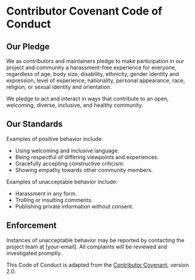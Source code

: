 # Contributor Covenant Code of Conduct

## Our Pledge

We as contributors and maintainers pledge to make participation in our project and community a harassment-free experience for everyone, regardless of age, body size, disability, ethnicity, gender identity and expression, level of experience, nationality, personal appearance, race, religion, or sexual identity and orientation.

We pledge to act and interact in ways that contribute to an open, welcoming, diverse, inclusive, and healthy community.

## Our Standards

Examples of positive behavior include:
- Using welcoming and inclusive language.
- Being respectful of differing viewpoints and experiences.
- Gracefully accepting constructive criticism.
- Showing empathy towards other community members.

Examples of unacceptable behavior include:
- Harassment in any form.
- Trolling or insulting comments.
- Publishing private information without consent.

## Enforcement

Instances of unacceptable behavior may be reported by contacting the project team at [your-email]. All complaints will be reviewed and investigated promptly.

This Code of Conduct is adapted from the [Contributor Covenant](https://www.contributor-covenant.org), version 2.0.
